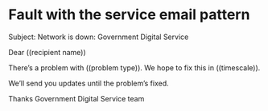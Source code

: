 # Fault with the service email pattern

Subject: Network is down: Government Digital Service

Dear ((recipient name))

There’s a problem with ((problem type)). We hope to fix this in ((timescale)).

We’ll send you updates until the problem’s fixed.

Thanks
Government Digital Service team
